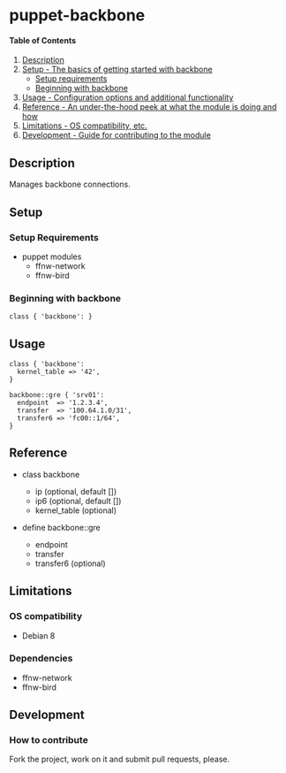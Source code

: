 # puppet-backbone

#### Table of Contents

1. [Description](#description)
1. [Setup - The basics of getting started with backbone](#setup)
    * [Setup requirements](#setup-requirements)
    * [Beginning with backbone](#beginning-with-backbone)
1. [Usage - Configuration options and additional functionality](#usage)
1. [Reference - An under-the-hood peek at what the module is doing and how](#reference)
1. [Limitations - OS compatibility, etc.](#limitations)
1. [Development - Guide for contributing to the module](#development)

## Description

Manages backbone connections.

## Setup

### Setup Requirements

* puppet modules
  * ffnw-network
  * ffnw-bird

### Beginning with backbone

```puppet
class { 'backbone': }
```

## Usage

```puppet
class { 'backbone':
  kernel_table => '42',
}

backbone::gre { 'srv01':
  endpoint  => '1.2.3.4',
  transfer  => '100.64.1.0/31',
  transfer6 => 'fc00::1/64',
}
```

## Reference

* class backbone
  * ip (optional, default [])
  * ip6 (optional, default [])
  * kernel_table (optional)

* define backbone::gre
  * endpoint
  * transfer
  * transfer6 (optional)

## Limitations

### OS compatibility
* Debian 8

### Dependencies
* ffnw-network
* ffnw-bird

## Development

### How to contribute
Fork the project, work on it and submit pull requests, please.

